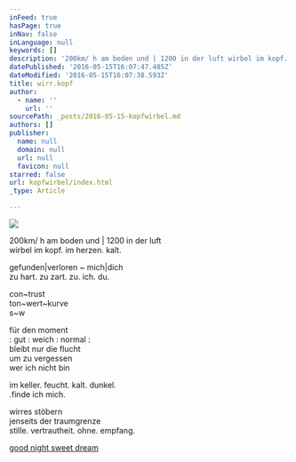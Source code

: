 ```yaml
---
inFeed: true
hasPage: true
inNav: false
inLanguage: null
keywords: []
description: '200km/ h am boden und | 1200 in der luft wirbel im kopf. im herzen. kalt.'
datePublished: '2016-05-15T16:07:47.485Z'
dateModified: '2016-05-15T16:07:38.593Z'
title: wirr.kopf
author:
  - name: ''
    url: ''
sourcePath: _posts/2016-05-15-kopfwirbel.md
authors: []
publisher:
  name: null
  domain: null
  url: null
  favicon: null
starred: false
url: kopfwirbel/index.html
_type: Article

---
```

![](https://s3-us-west-2.amazonaws.com/the-grid-img/p/bd89e6c09f8a1cdaef288ac3e73b25121067e228.jpg)

200km/ h am boden und | 1200 in der luft  
wirbel im kopf. im herzen. kalt.

gefunden|verloren ~ mich|dich  
zu hart. zu zart. zu. ich. du.

con~trust  
ton~wert~kurve  
s~w

für den moment  
: gut : weich : normal :  
bleibt nur die flucht  
um zu vergessen  
wer ich nicht bin

im keller. feucht. kalt. dunkel.  
.finde ich mich.

wirres stöbern  
jenseits der traumgrenze  
stille. vertrautheit. ohne. empfang.

[good night sweet dream][0]

[0]: https://www.youtube.com/watch?v=_VG_zGIss8c